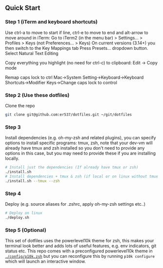 ## Quick Start
 

### Step 1 (iTerm and keyboard shortcuts)
Use ctrl-a to move to start if line, ctrl-e to move to end and alt-arrow to move around in iTerm:
Go to iTerm2 (in the menu bar) > Settings... > Profiles > Keys (not Preferences... > Keys)
On current versions (3.14+) you then switch to the Key Mappings tab
Press Presets... dropdown button.
Select Natural Text Editing

Copy everything you highlight (no need for ctrl-c) to clipboard:
Edit -> Copy mode

Remap caps lock to ctrl
Mac->System Setting->Keyboard->Keyboard Shortcuts->Modifier Keys->Change caps lock to control


### Step 2 (Use these dotfiles)
Clone the repo
```bash
git clone git@github.com:er537/dotfiles.git ~/git/dotfiles
```

### Step 3
Install dependencies (e.g. oh-my-zsh and related plugins), you can specify options to install specific programs: tmux, zsh, note that your dev-vm will already have tmux and zsh installed so you don't need to provide any options in this case, but you may need to provide these if you are installing locally. 

```bash
# Install just the dependencies (If already have tmux or zsh)
./install.sh
# Install dependencies + tmux & zsh (if local or on linux without tmux or zsh)
./install.sh --tmux --zsh
```

### Step 4
Deploy (e.g. source aliases for .zshrc, apply oh-my-zsh settings etc..)
```bash
# Deploy on linux
./deploy.sh   
```

### Step 5 (Optional)
This set of dotfiles uses the powerlevel10k theme for zsh, this makes your terminal look better and adds lots of useful features, e.g. env indicators, git status etc. This repo comes with a preconfigured powerlevel10k theme in [`./config/p10k.zsh`](./config/p10k.zsh) but you can reconfigure this by running `p10k configure` which will launch an interactive window. 

